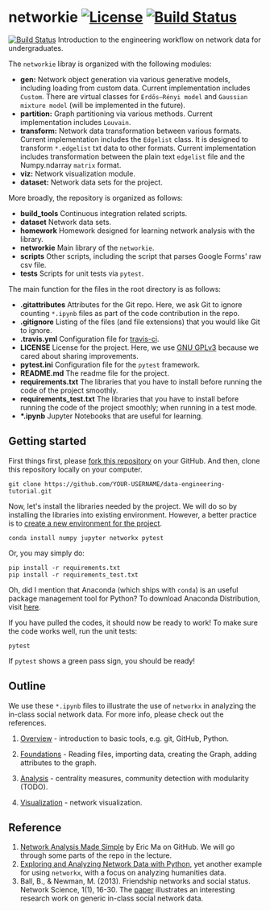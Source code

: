 # networkie [![License](https://img.shields.io/badge/license-GPL-green.svg?style=flat)](https://github.com/junipertcy/networkie/blob/master/LICENSE) [![Build Status](https://travis-ci.org/junipertcy/networkie.svg?branch=master)](https://travis-ci.org/junipertcy/networkie)
[![Build Status](https://travis-ci.org/junipertcy/networkie.svg?branch=master)](https://travis-ci.org/junipertcy/networkie)
Introduction to the engineering workflow on network data for undergraduates.

The `networkie` libray is organized with the following modules:

*  **gen:**  Network object generation via various generative models, including loading from custom data.
   Current implementation includes `Custom`. There are virtual classes for `Erdős–Rényi model` and `Gaussian mixture model` (will be implemented in the future).
*  **partition:** Graph partitioning via various methods. Current implementation includes `Louvain`.
*  **transform:** Network data transformation between various formats. Current implementation includes the `Edgelist` class. It is designed to transform `*.edgelist` txt data to other formats.
   Current implementation includes transformation between the plain text `edgelist` file and the Numpy.ndarray `matrix` format.
*  **viz:** Network visualization module.
*  **dataset:** Network data sets for the project.

More broadly, the repository is organized as follows:

*  **build_tools** Continuous integration related scripts.
*  **dataset** Network data sets.
*  **homework** Homework designed for learning network analysis with the library.
*  **networkie** Main library of the `networkie`.
*  **scripts** Other scripts, including the script that parses Google Forms' raw csv file.
*  **tests** Scripts for unit tests via `pytest`.

The main function for the files in the root directory is as follows:

*  **.gitattributes** Attributes for the Git repo. Here, we ask Git to ignore counting `*.ipynb` files as part of the code contribution in the repo.
*  **.gitignore** Listing of the files (and file extensions) that you would like Git to ignore.
*  **.travis.yml** Configuration file for [travis-ci](http://travis-ci.org/).
*  **LICENSE** License for the project. Here, we use [GNU GPLv3](http://choosealicense.online/licenses/gpl-3.0/) because we cared about sharing improvements.
*  **pytest.ini** Configuration file for the `pytest` framework.
*  **README.md** The readme file for the project.
*  **requirements.txt** The libraries that you have to install before running the code of the project smoothly.
*  **requirements_test.txt** The libraries that you have to install before running the code of the project smoothly; when running in a test mode.
*  **\*.ipynb** Jupyter Notebooks that are useful for learning.


## Getting started
First things first, please [fork this repository](https://help.github.com/articles/fork-a-repo/) on your GitHub.
And then, clone this repository locally on your computer.
```commandline
git clone https://github.com/YOUR-USERNAME/data-engineering-tutorial.git
``` 

Now, let's install the libraries needed by the project.
We will do so by installing the libraries into existing environment.
However, a better practice is to [create a new environment for the project](http://docs.python-guide.org/en/latest/dev/virtualenvs/). 
```commandline
conda install numpy jupyter networkx pytest
```
Or, you may simply do:
```commandline
pip install -r requirements.txt
pip install -r requirements_test.txt
```
Oh, did I mention that Anaconda (which ships with `conda`) is an useful package management tool for Python?
To download Anaconda Distribution, visit [here](https://www.anaconda.com/download/).

If you have pulled the codes, it should now be ready to work!
To make sure the code works well, run the unit tests:
```commandline
pytest
```

If `pytest` shows a green pass sign, you should be ready!

## Outline

We use these `*.ipynb` files to illustrate the use of `networkx` in analyzing the in-class social network data.
For more info, please check out the references.

1. [Overview](01_overview.ipynb) - introduction to basic tools, e.g. git, GitHub, Python.

2. [Foundations](02_foundations.ipynb) - Reading files, importing data, creating the Graph, adding attributes to the graph.
 
3. [Analysis](03_analysis.ipynb) - centrality measures, community detection with modularity (TODO).

4. [Visualization](04_visualization.ipynb) - network visualization.


## Reference
1. [Network Analysis Made Simple](https://github.com/ericmjl/Network-Analysis-Made-Simple) by Eric Ma on GitHub. We will go through some parts of the repo in the lecture.
2. [Exploring and Analyzing Network Data with Python](https://programminghistorian.org/lessons/exploring-and-analyzing-network-data-with-python), yet another example for using `networkx`, with a focus on analyzing humanities data.
3. Ball, B., & Newman, M. (2013). Friendship networks and social status. Network Science, 1(1), 16-30. The [paper](https://doi.org/10.1017/nws.2012.4) illustrates an interesting research work on generic in-class social network data.
